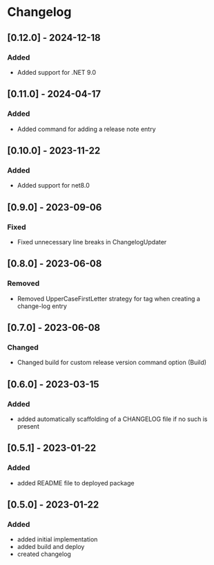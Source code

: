 # Changelog

## [0.12.0] - 2024-12-18

### Added

- Added support for .NET 9.0

## [0.11.0] - 2024-04-17

### Added

- Added command for adding a release note entry

## [0.10.0] - 2023-11-22

### Added

- Added support for net8.0

## [0.9.0] - 2023-09-06

### Fixed

- Fixed unnecessary line breaks in ChangelogUpdater

## [0.8.0] - 2023-06-08

### Removed

- Removed UpperCaseFirstLetter strategy for tag when creating a change-log entry

## [0.7.0] - 2023-06-08

### Changed

- Changed build for custom release version command option (Build)

## [0.6.0] - 2023-03-15

### Added

- added automatically scaffolding of a CHANGELOG file if no such is present

## [0.5.1] - 2023-01-22

### Added

- added README file to deployed package

## [0.5.0] - 2023-01-22

### Added

- added initial implementation
- added build and deploy
- created changelog
